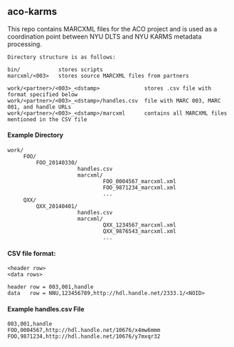 ## aco-karms

This repo contains MARCXML files for the ACO project and is used as a
coordination point between NYU DLTS and NYU KARMS metadata processing.

```
Directory structure is as follows:

bin/            stores scripts
marcxml/<003>   stores source MARCXML files from partners

work/<partner>/<003>_<dstamp>              stores .csv file with format specified below
work/<partner>/<003>_<dstamp>/handles.csv  file with MARC 003, MARC 001, and handle URLs
work/<partner>/<003>_<dstamp>/marcxml      contains all MARCXML files mentioned in the CSV file
```
#### Example Directory
```
work/
     FOO/
         FOO_20140330/
                      handles.csv
                      marcxml/
                              FOO_0004567_marcxml.xml
                              FOO_9871234_marcxml.xml
                              ...
     QXX/
         QXX_20140401/
                      handles.csv
                      marcxml/
                              QXX_1234567_marcxml.xml
                              QXX_9876543_marcxml.xml
                              ...
```
#### CSV file format:
```
<header row>
<data rows>

header row = 003,001,handle
data   row = NNU,123456789,http://hdl.handle.net/2333.1/<NOID>
```
#### Example handles.csv File
```
003,001,handle
FOO,0004567,http://hdl.handle.net/10676/x4mw6mmm
FOO,9871234,http://hdl.handle.net/10676/y7mxqr32
```
